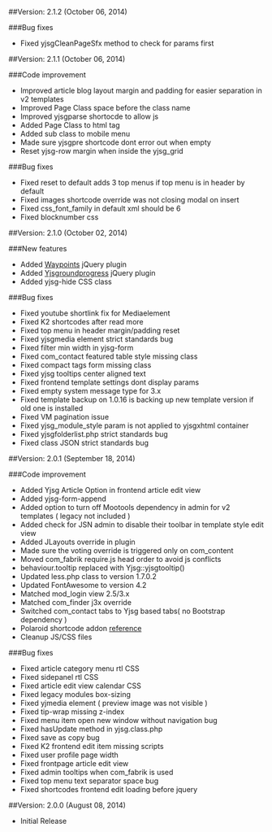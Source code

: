 ##Version: 2.1.2 (October 06, 2014)

###Bug fixes
  - Fixed yjsgCleanPageSfx method to check for params first
  
##Version: 2.1.1 (October 06, 2014)

###Code improvement

  - Improved article blog layout margin and padding for easier separation in v2 templates
  - Improved Page Class space before the class name
  - Improved yjsgparse shortocde to allow js
  - Added Page Class to html tag
  - Added sub class to mobile menu
  - Made sure yjsgpre shortcode dont error out when empty 
  - Reset yjsg-row margin when inside the yjsg_grid

###Bug fixes
  - Fixed reset to default adds 3 top menus if top menu is in header by default
  - Fixed images shortcode override was not closing modal on insert
  - Fixed css_font_family in default xml should be 6
  - Fixed blocknumber css

  
##Version: 2.1.0 (October 02, 2014)

###New features

  - Added [Waypoints](http://imakewebthings.com/jquery-waypoints/) jQuery plugin
  - Added [Yjsgroundprogress](http://yjsimplegrid.com/add-ons/round-progress-bars.html) jQuery plugin
  - Added yjsg-hide CSS class

###Bug fixes

  - Fixed youtube shortlink fix for Mediaelement
  - Fixed K2 shortcodes after read more 
  - Fixed top menu in header margin/padding reset
  - Fixed yjsgmedia element strict standards bug
  - Fixed filter min width in yjsg-form
  - Fixed com_contact featured table style missing class
  - Fixed compact tags form missing class
  - Fixed yjsg tooltips center aligned text
  - Fixed frontend template settings dont display params
  - Fixed empty system message type for 3.x
  - Fixed template backup on 1.0.16 is backing up new template version if old one is installed
  - Fixed VM pagination issue
  - Fixed yjsg_module_style param is not applied to yjsgxhtml container
  - Fixed yjsgfolderlist.php strict standards bug
  - Fixed class JSON strict standards bug 


##Version: 2.0.1 (September 18, 2014)

###Code improvement

  - Added Yjsg Article Option in frontend article edit view
  - Added yjsg-form-append
  - Added option to turn off Mootools dependency in admin for v2 templates ( legacy not included )
  - Added check for JSN admin to disable their toolbar in template style edit view
  - Added JLayouts override in plugin
  - Made sure the voting override is triggered only on com_content
  - Moved com_fabrik require.js head order to avoid js conflicts
  - behaviour.tooltip replaced with Yjsg::yjsgtooltip()
  - Updated less.php class to version 1.7.0.2
  - Updated FontAwesome to version 4.2
  - Matched mod_login view 2.5/3.x
  - Matched com_finder j3x override
  - Switched com_contact tabs to Yjsg based tabs( no Bootstrap dependency )
  - Polaroid shortcode addon [reference](http://www.youjoomla.com/joomla_support/showthread.php?p=58942)
  - Cleanup JS/CSS files

###Bug fixes

  - Fixed article category menu rtl CSS
  - Fixed sidepanel rtl CSS 
  - Fixed article edit view calendar CSS
  - Fixed legacy modules box-sizing
  - Fixed yjmedia element ( preview image was not visible )
  - Fixed tip-wrap missing z-index	
  - Fixed menu item open new window without navigation bug
  - Fixed hasUpdate method in yjsg.class.php
  - Fixed save as copy bug
  - Fixed K2 frontend edit item missing scripts
  - Fixed user profile page width
  - Fixed frontpage article edit view
  - Fixed admin tooltips when com_fabrik is used
  - Fixed top menu text separator space bug
  - Fixed shortcodes frontend edit loading before jquery

  


##Version: 2.0.0 (August 08, 2014)

  - Initial Release
